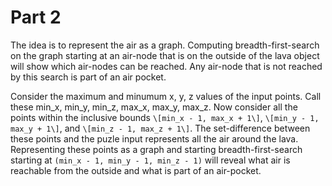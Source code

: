 # Part 2

The idea is to represent the air as a graph.
Computing breadth-first-search on the graph starting at an air-node that is
on the outside of the lava object will show which air-nodes can be reached.
Any air-node that is not reached by this search is part of an air pocket.

Consider the maximum and minumum x, y, z values of the input points.
Call these min_x, min_y, min_z, max_x, max_y, max_z.
Now consider all the points within the inclusive bounds `\[min_x - 1, max_x + 1\]`,
`\[min_y - 1, max_y + 1\]`, and `\[min_z - 1, max_z + 1\]`.
The set-difference between these points and the puzle input represents all the air around 
the lava. Representing these points as a graph and starting breadth-first-search starting
at `(min_x - 1, min_y - 1, min_z - 1)` will reveal what air is reachable from the outside
and what is part of an air-pocket.

